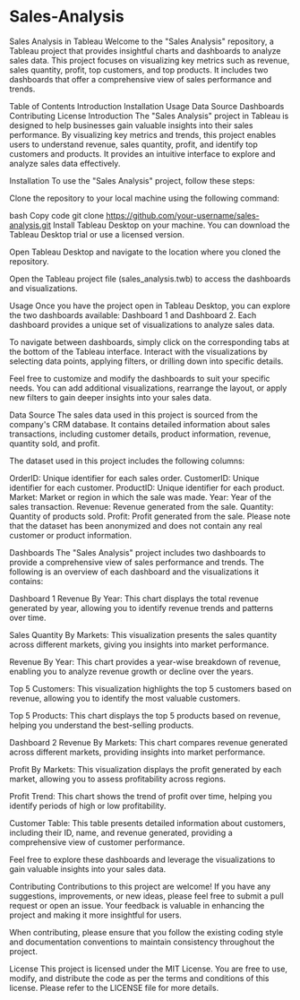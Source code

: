 # Sales-Analysis
Sales Analysis in Tableau
Welcome to the "Sales Analysis" repository, a Tableau project that provides insightful charts and dashboards to analyze sales data. This project focuses on visualizing key metrics such as revenue, sales quantity, profit, top customers, and top products. It includes two dashboards that offer a comprehensive view of sales performance and trends.

Table of Contents
Introduction
Installation
Usage
Data Source
Dashboards
Contributing
License
Introduction
The "Sales Analysis" project in Tableau is designed to help businesses gain valuable insights into their sales performance. By visualizing key metrics and trends, this project enables users to understand revenue, sales quantity, profit, and identify top customers and products. It provides an intuitive interface to explore and analyze sales data effectively.

Installation
To use the "Sales Analysis" project, follow these steps:

Clone the repository to your local machine using the following command:

bash
Copy code
git clone https://github.com/your-username/sales-analysis.git
Install Tableau Desktop on your machine. You can download the Tableau Desktop trial or use a licensed version.

Open Tableau Desktop and navigate to the location where you cloned the repository.

Open the Tableau project file (sales_analysis.twb) to access the dashboards and visualizations.

Usage
Once you have the project open in Tableau Desktop, you can explore the two dashboards available: Dashboard 1 and Dashboard 2. Each dashboard provides a unique set of visualizations to analyze sales data.

To navigate between dashboards, simply click on the corresponding tabs at the bottom of the Tableau interface. Interact with the visualizations by selecting data points, applying filters, or drilling down into specific details.

Feel free to customize and modify the dashboards to suit your specific needs. You can add additional visualizations, rearrange the layout, or apply new filters to gain deeper insights into your sales data.

Data Source
The sales data used in this project is sourced from the company's CRM database. It contains detailed information about sales transactions, including customer details, product information, revenue, quantity sold, and profit.

The dataset used in this project includes the following columns:

OrderID: Unique identifier for each sales order.
CustomerID: Unique identifier for each customer.
ProductID: Unique identifier for each product.
Market: Market or region in which the sale was made.
Year: Year of the sales transaction.
Revenue: Revenue generated from the sale.
Quantity: Quantity of products sold.
Profit: Profit generated from the sale.
Please note that the dataset has been anonymized and does not contain any real customer or product information.

Dashboards
The "Sales Analysis" project includes two dashboards to provide a comprehensive view of sales performance and trends. The following is an overview of each dashboard and the visualizations it contains:

Dashboard 1
Revenue By Year: This chart displays the total revenue generated by year, allowing you to identify revenue trends and patterns over time.

Sales Quantity By Markets: This visualization presents the sales quantity across different markets, giving you insights into market performance.

Revenue By Year: This chart provides a year-wise breakdown of revenue, enabling you to analyze revenue growth or decline over the years.

Top 5 Customers: This visualization highlights the top 5 customers based on revenue, allowing you to identify the most valuable customers.

Top 5 Products: This chart displays the top 5 products based on revenue, helping you understand the best-selling products.

Dashboard 2
Revenue By Markets: This chart compares revenue generated across different markets, providing insights into market performance.

Profit By Markets: This visualization displays the profit generated by each market, allowing you to assess profitability across regions.

Profit Trend: This chart shows the trend of profit over time, helping you identify periods of high or low profitability.

Customer Table: This table presents detailed information about customers, including their ID, name, and revenue generated, providing a comprehensive view of customer performance.

Feel free to explore these dashboards and leverage the visualizations to gain valuable insights into your sales data.

Contributing
Contributions to this project are welcome! If you have any suggestions, improvements, or new ideas, please feel free to submit a pull request or open an issue. Your feedback is valuable in enhancing the project and making it more insightful for users.

When contributing, please ensure that you follow the existing coding style and documentation conventions to maintain consistency throughout the project.

License
This project is licensed under the MIT License. You are free to use, modify, and distribute the code as per the terms and conditions of this license. Please refer to the LICENSE file for more details.
